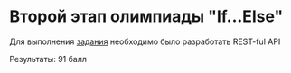 ﻿# Второй этап олимпиады "If...Else"

Для выполнения [задания](https://docs.google.com/document/d/1j2gf0sMFnNttxys-cCOvF5XAuE_fpmhQJTvpf1RX6PA/edit?usp=share_link) необходимо было разработать REST-ful API

Результаты: 91 балл
